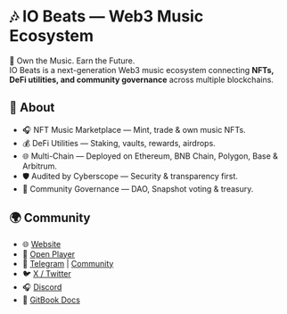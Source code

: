 # 🎶 IO Beats — Web3 Music Ecosystem

🚀 Own the Music. Earn the Future.  
IO Beats is a next-generation Web3 music ecosystem connecting **NFTs, DeFi utilities, and community governance** across multiple blockchains.

## 📌 About
- 🎧 NFT Music Marketplace — Mint, trade & own music NFTs.  
- 💰 DeFi Utilities — Staking, vaults, rewards, airdrops.  
- 🌐 Multi-Chain — Deployed on Ethereum, BNB Chain, Polygon, Base & Arbitrum.  
- 🛡 Audited by Cyberscope — Security & transparency first.  
- 👥 Community Governance — DAO, Snapshot voting & treasury.  

## 🌍 Community
- 🌐 [Website](https://iobeats.com)  
- 🎵 [Open Player](https://open.iobeats.com)  
- 💬 [Telegram](https://t.me/iobeatsofficial) | [Community](https://t.me/iobeatscommunity)  
- 🐦 [X / Twitter](https://x.com/iobeats)  
- 🎧 [Discord](https://discord.com/invite/7bUydXJtj)  
- 📘 [GitBook Docs](https://docs.iobeats.com)  
